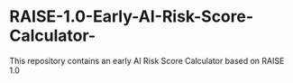 # RAISE-1.0-Early-AI-Risk-Score-Calculator-
This repository contains an early AI Risk Score Calculator based on RAISE 1.0
